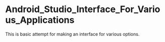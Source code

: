 # Android_Studio_Interface_For_Various_Applications
This is basic attempt for making an interface for various options.
